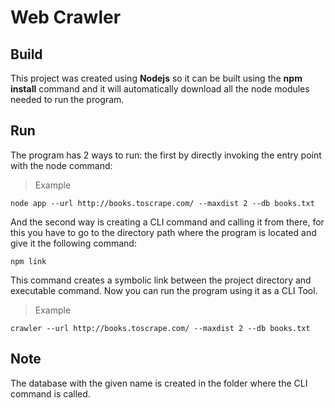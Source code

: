 # Web Crawler

## Build

This project was created using **Nodejs** so it can be built using the **npm install** command and it will automatically download all the node modules needed to run the program.

## Run

The program has 2 ways to run: the first by directly invoking the entry point with the node command:

>Example
```
node app --url http://books.toscrape.com/ --maxdist 2 --db books.txt    
```
And the second way is creating a CLI command and calling it from there, for this you have to go to the directory path where the program is located and give it the following command:

```
npm link
```

This command creates a symbolic link between the project directory and executable command. Now you can run the program using it as a CLI Tool.

>Example
```
crawler --url http://books.toscrape.com/ --maxdist 2 --db books.txt    
```

## Note
The database with the given name is created in the folder where the CLI command is called.

